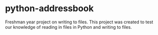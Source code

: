 # python-addressbook
Freshman year project on writing to files. This project was created to test our knowledge of reading in files in Python and writing to files.
